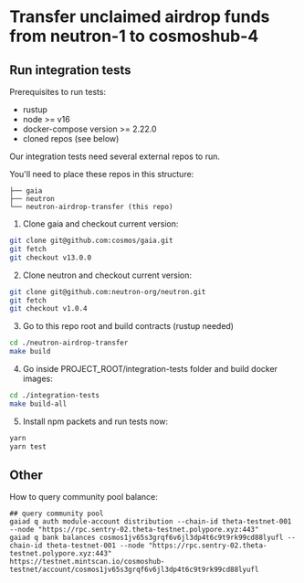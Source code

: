 # Transfer unclaimed airdrop funds from neutron-1 to cosmoshub-4

## Run integration tests

Prerequisites to run tests:
- rustup
- node >= v16
- docker-compose version >= 2.22.0
- cloned repos (see below)

Our integration tests need several external repos to run.

You'll need to place these repos in this structure:
```
├── gaia
├── neutron
└── neutron-airdrop-transfer (this repo)
```

1. Clone gaia and checkout current version:
```sh
git clone git@github.com:cosmos/gaia.git
git fetch
git checkout v13.0.0
```

2. Clone neutron and checkout current version:
```sh
git clone git@github.com:neutron-org/neutron.git
git fetch
git checkout v1.0.4
```

3. Go to this repo root and build contracts (rustup needed)
```sh
cd ./neutron-airdrop-transfer
make build
```

4. Go inside PROJECT_ROOT/integration-tests folder and build docker images:
```sh
cd ./integration-tests
make build-all
```

5. Install npm packets and run tests now:
```sh
yarn
yarn test
```

## Other

How to query community pool balance:
```
## query community pool
gaiad q auth module-account distribution --chain-id theta-testnet-001 --node "https://rpc.sentry-02.theta-testnet.polypore.xyz:443"
gaiad q bank balances cosmos1jv65s3grqf6v6jl3dp4t6c9t9rk99cd88lyufl --chain-id theta-testnet-001 --node "https://rpc.sentry-02.theta-testnet.polypore.xyz:443"
https://testnet.mintscan.io/cosmoshub-testnet/account/cosmos1jv65s3grqf6v6jl3dp4t6c9t9rk99cd88lyufl
```
